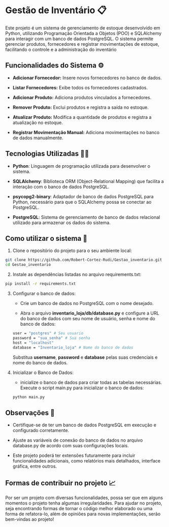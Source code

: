 # Gestão de Inventário 📋

Este projeto é um sistema de gerenciamento de estoque desenvolvido em Python, utilizando Programação Orientada a Objetos (POO) e SQLAlchemy para interagir com um banco de dados PostgreSQL. O sistema permite gerenciar produtos, fornecedores e registrar movimentações de estoque, facilitando o controle e a administração do inventário

## Funcionalidades do Sistema ⚙️

- **Adicionar Fornecedor:** Insere novos fornecedores no banco de dados.

- **Listar Fornecedores:** Exibe todos os fornecedores cadastrados.

- **Adicionar Produto:** Adiciona produtos vinculados a fornecedores.

- **Remover Produto:** Exclui produtos e registra a saída no estoque.

- **Atualizar Produto:** Modifica a quantidade de produtos e registra a atualização no estoque.

- **Registrar Movimentação Manual:** Adiciona movimentações no banco de dados manualmente.



## Tecnologias Utilizadas 👨‍💻

- **Python**: Linguagem de programação utilizada para desenvolver o sistema.

- **SQLAlchemy**: Biblioteca ORM (Object-Relational Mapping) que facilita a interação com o banco de dados PostgreSQL.

- **psycopg2-binary**: Adaptador de banco de dados PostgreSQL para Python, necessário para que o SQLAlchemy possa se conectar ao PostgreSQL.

- **PostgreSQL**: Sistema de gerenciamento de banco de dados relacional utilizado para armazenar os dados do sistema.

## Como utilizar o sistema 📑


1. Clone o repositório do projeto para o seu ambiente local:

```bash
git clone https://github.com/Robert-Cortez-Rudi/Gestao_inventario.git
cd Gestao_inventario
``` 

2. Instale as dependências listadas no arquivo requirements.txt:

```bash
pip install -r requirements.txt
```

3. Configurar o banco de dados:
    - Crie um banco de dados no PostgreSQL com o nome desejado.

    - Abra o arquivo **inventario_loja/db/database.py** e configure a URL do banco de dados com seu nome de usuário, senha e nome do banco de dados:

    ```bash
    user = "postgres" # Seu usuario
    password = "sua_senha" # Sua senha
    host = "localhost"
    database = "Inventario_loja" # Nome do banco de dados
    ```
    Substitua **username**, **password** e **database** pelas suas credenciais e nome do banco de dados.


4. Inicializar o Banco de Dados:
    - inicialize o banco de dados para criar todas as tabelas necessárias. Execute o script main.py para inicializar o banco de dados:


    ```bash
    python main.py
    ``` 

## Observações 👀

- Certifique-se de ter um banco de dados PostgreSQL em execução e configurado corretamente.

- Ajuste as variáveis de conexão do banco de dados no arquivo database.py de acordo com suas configurações locais.

- Este projeto poderá ter extensões futuramente para incluir funcionalidades adicionais, como relatórios mais detalhados, interface gráfica, entre outros.

## Formas de contribuir no projeto 📈

Por ser um projeto com diversas funcionalidades, possa ser que em alguns momentos o projeto tenha algumas irregularidades. Para ajudar no projeto, seja encontrando formas de tornar o código melhor elaborado ou uma forma de refatora-lo, além de opiniões para novas implementações, serão bem-vindas ao projeto!
